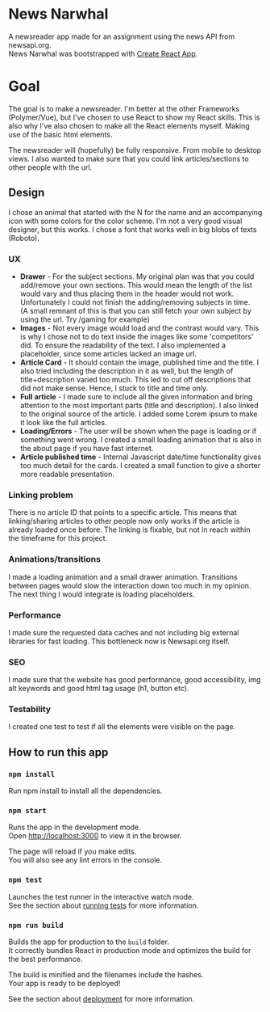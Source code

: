 # News Narwhal

A newsreader app made for an assignment using the news API from newsapi.org. 
<br>
News Narwhal was bootstrapped with [Create React App](https://github.com/facebook/create-react-app).

# Goal
The goal is to make a newsreader. I'm better at the other Frameworks (Polymer/Vue), but I've chosen to use React 
to show my React skills. This is also why I've also chosen to make all the React elements myself. 
Making use of the basic html elements. 

The newsreader will (hopefully) be fully responsive. From mobile to desktop views.
I also wanted to make sure that you could link articles/sections to other people with the url.

## Design
I chose an animal that started with the N for the name and an accompanying icon with some colors for the color scheme. 
I'm not a very good visual designer, but this works. I chose a font that works well in big blobs of texts (Roboto).

### UX
* **Drawer** - For the subject sections. My original plan was that you could add/remove your own sections. 
This would mean the length of the list would vary and thus placing them in the header would not work. Unfortunately 
I could not finish the adding/removing subjects in time. <br>
(A small remnant of this is that you can still fetch your own subject by using the url. Try /gaming for example)
* **Images** - Not every image would load and the contrast would vary. This is why I chose not to do text inside the images
like some 'competitors' did. To ensure the readability of the text. I also implemented a placeholder, since some 
articles lacked an image url.
* **Article Card** - It should contain the image, published time and the title. I also tried including the description
in it as well, but the length of title+description varied too much. This led to cut off descriptions that did not make 
sense. Hence, I stuck to title and time only.
* **Full article** - I made sure to include all the given information and bring attention to the most important parts
(title and description). I also linked to the original source of the article. I added some Lorem ipsum to make it look 
like the full articles.
* **Loading/Errors** - The user will be shown when the page is loading or if something went wrong. I created a small loading
animation that is also in the about page if you have fast internet.
* **Article published time** - Internal Javascript date/time functionality gives too much detail for the cards. I created a small function
to give a shorter more readable presentation.

### Linking problem
There is no article ID that points to a specific article. This means that linking/sharing articles to other 
people now only works if the article is already loaded once before. The linking is fixable, but not in reach within the 
timeframe for this project.

### Animations/transitions
I made a loading animation and a small drawer animation. Transitions between pages would slow the interaction down too much 
in my opinion. The next thing I would integrate is loading placeholders.

### Performance
I made sure the requested data caches and not including big external libraries for fast loading. This bottleneck now is
Newsapi.org itself.

### SEO
I made sure that the website has good performance, good accessibility, img alt keywords and good html tag usage 
(h1, button etc).

### Testability
I created one test to test if all the elements were visible on the page.

## How to run this app

### `npm install`
Run npm install to install all the dependencies.

### `npm start`
Runs the app in the development mode.\
Open [http://localhost:3000](http://localhost:3000) to view it in the browser.

The page will reload if you make edits.\
You will also see any lint errors in the console.

### `npm test`
Launches the test runner in the interactive watch mode.\
See the section about [running tests](https://facebook.github.io/create-react-app/docs/running-tests) for more information.

### `npm run build`
Builds the app for production to the `build` folder.\
It correctly bundles React in production mode and optimizes the build for the best performance.

The build is minified and the filenames include the hashes.\
Your app is ready to be deployed!

See the section about [deployment](https://facebook.github.io/create-react-app/docs/deployment) for more information.

